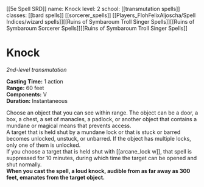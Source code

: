[[5e Spell SRD]]
name: Knock
level: 2
school: [[transmutation spells]]
classes: [[bard spells]]
         [[sorcerer_spells]]
         [[Players_FlohFelixAljoscha/Spell Indices/wizard spells]][[Ruins of Symbaroum Troll Singer Spells]][[Ruins of Symbaroum Sorcerer Spells]][[Ruins of Symbaroum Troll Singer Spells]]

# Knock 
_2nd-level transmutation_ 

**Casting Time:** 1 action    
**Range:** 60 feet    
**Components:** V    
**Duration:** Instantaneous 

Choose an object that you can see within range. The object can be a door, a box, a chest, a set of manacles, a padlock, or another object that contains a mundane or magical means that prevents access.    
A target that is held shut by a mundane lock or that is stuck or barred becomes unlocked, unstuck, or unbarred. If the object has multiple locks, only one of them is unlocked.    
If you choose a target that is held shut with [[arcane_lock w]], that spell is suppressed for 10 minutes, during which time the target can be opened and shut normally.    
**When you cast the spell, a loud knock, audible from as far away as 300 feet, emanates from the target object.**